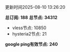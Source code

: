 更新时间2025-08-10 13:26:20

**总订阅: 188**
**总节点: 34312**
- vless节点: 10850
- hysteria2节点: 21

**google ping有效节点: 240**
